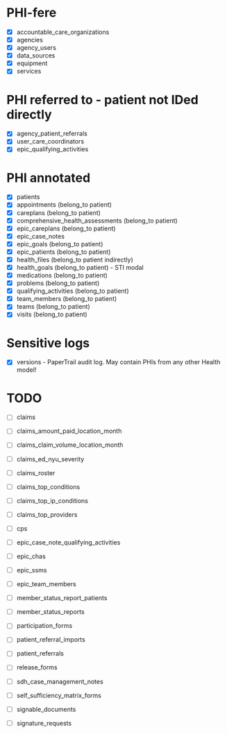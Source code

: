 # PHI-fere
- [x] accountable_care_organizations
- [x] agencies
- [x] agency_users
- [x] data_sources
- [x] equipment
- [x] services

# PHI referred to - patient not IDed directly
- [x] agency_patient_referrals
- [x] user_care_coordinators
- [x] epic_qualifying_activities

# PHI annotated
- [x] patients
- [x] appointments (belong_to patient)
- [x] careplans (belong_to patient)
- [x] comprehensive_health_assessments (belong_to patient)
- [x] epic_careplans (belong_to patient)
- [x] epic_case_notes
- [x] epic_goals (belong_to patient)
- [x] epic_patients (belong_to patient)
- [x] health_files (belong_to patient indirectly)
- [x] health_goals (belong_to patient) - STI modal
- [x] medications (belong_to patient)
- [x] problems (belong_to patient)
- [x] qualifying_activities (belong_to patient)
- [x] team_members (belong_to patient)
- [x] teams (belong_to patient)
- [x] visits (belong_to patient)

# Sensitive logs
- [x] versions - PaperTrail audit log. May contain PHIs from any other Health model!


# TODO
- [ ] claims
- [ ] claims_amount_paid_location_month
- [ ] claims_claim_volume_location_month
- [ ] claims_ed_nyu_severity
- [ ] claims_roster
- [ ] claims_top_conditions
- [ ] claims_top_ip_conditions
- [ ] claims_top_providers
- [ ] cps

- [ ] epic_case_note_qualifying_activities
- [ ] epic_chas
- [ ] epic_ssms
- [ ] epic_team_members

- [ ] member_status_report_patients
- [ ] member_status_reports
- [ ] participation_forms
- [ ] patient_referral_imports
- [ ] patient_referrals
- [ ] release_forms
- [ ] sdh_case_management_notes
- [ ] self_sufficiency_matrix_forms

- [ ] signable_documents
- [ ] signature_requests